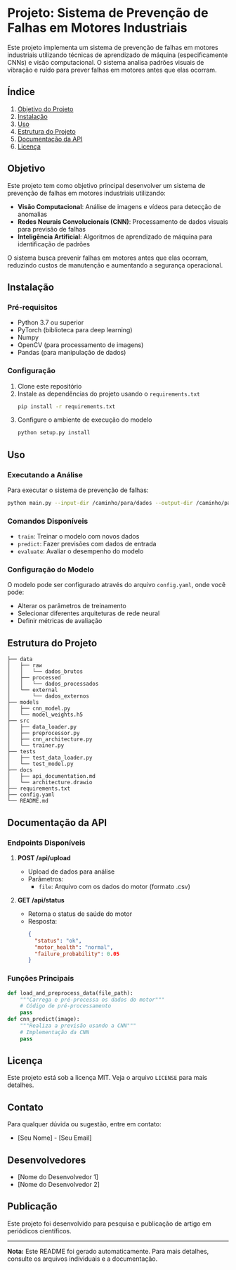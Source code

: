 # Projeto: Sistema de Prevenção de Falhas em Motores Industriais

Este projeto implementa um sistema de prevenção de falhas em motores industriais utilizando técnicas de aprendizado de máquina (especificamente CNNs) e visão computacional. O sistema analisa padrões visuais de vibração e ruído para prever falhas em motores antes que elas ocorram.

## Índice
1. [Objetivo do Projeto](#objetivo)
2. [Instalação](#instalação)
3. [Uso](#uso)
4. [Estrutura do Projeto](#estrutura-projeto)
5. [Documentação da API](#documentação-api)
6. [Licença](#licença)

## Objetivo
Este projeto tem como objetivo principal desenvolver um sistema de prevenção de falhas em motores industriais utilizando:
- **Visão Computacional**: Análise de imagens e vídeos para detecção de anomalias
- **Redes Neurais Convolucionais (CNN)**: Processamento de dados visuais para previsão de falhas
- **Inteligência Artificial**: Algoritmos de aprendizado de máquina para identificação de padrões

O sistema busca prevenir falhas em motores antes que elas ocorram, reduzindo custos de manutenção e aumentando a segurança operacional.

## Instalação
### Pré-requisitos
- Python 3.7 ou superior
- PyTorch (biblioteca para deep learning)
- Numpy
- OpenCV (para processamento de imagens)
- Pandas (para manipulação de dados)

### Configuração
1. Clone este repositório
2. Instale as dependências do projeto usando o `requirements.txt`
   ```bash
   pip install -r requirements.txt
   ```
3. Configure o ambiente de execução do modelo
   ```bash
   python setup.py install
   ```

## Uso
### Executando a Análise
Para executar o sistema de prevenção de falhas:
```bash
python main.py --input-dir /caminho/para/dados --output-dir /caminho/para/saída
```

### Comandos Disponíveis
- `train`: Treinar o modelo com novos dados
- `predict`: Fazer previsões com dados de entrada
- `evaluate`: Avaliar o desempenho do modelo

### Configuração do Modelo
O modelo pode ser configurado através do arquivo `config.yaml`, onde você pode:
- Alterar os parâmetros de treinamento
- Selecionar diferentes arquiteturas de rede neural
- Definir métricas de avaliação

## Estrutura do Projeto
```
├── data
│   ├── raw
│   │   └── dados_brutos
│   ├── processed
│   │   └── dados_processados
│   └── external
│       └── dados_externos
├── models
│   ├── cnn_model.py
│   └── model_weights.h5
├── src
│   ├── data_loader.py
│   ├── preprocessor.py
│   ├── cnn_architecture.py
│   └── trainer.py
├── tests
│   ├── test_data_loader.py
│   └── test_model.py
├── docs
│   ├── api_documentation.md
│   └── architecture.drawio
├── requirements.txt
├── config.yaml
└── README.md
```

## Documentação da API
### Endpoints Disponíveis
1. **POST /api/upload**
   - Upload de dados para análise
   - Parâmetros:
     - `file`: Arquivo com os dados do motor (formato .csv)

2. **GET /api/status**
   - Retorna o status de saúde do motor
   - Resposta:
     ```json
     {
       "status": "ok",
       "motor_health": "normal",
       "failure_probability": 0.05
     }
     ```

### Funções Principais
```python
def load_and_preprocess_data(file_path):
    """Carrega e pré-processa os dados do motor"""
    # Código de pré-processamento
    pass
def cnn_predict(image):
    """Realiza a previsão usando a CNN"""
    # Implementação da CNN
    pass
```

## Licença
Este projeto está sob a licença MIT. Veja o arquivo `LICENSE` para mais detalhes.

## Contato
Para qualquer dúvida ou sugestão, entre em contato:
- [Seu Nome] - [Seu Email]

## Desenvolvedores
- [Nome do Desenvolvedor 1]
- [Nome do Desenvolvedor 2]

## Publicação
Este projeto foi desenvolvido para pesquisa e publicação de artigo em periódicos científicos.

---
**Nota:** Este README foi gerado automaticamente. Para mais detalhes, consulte os arquivos individuais e a documentação.